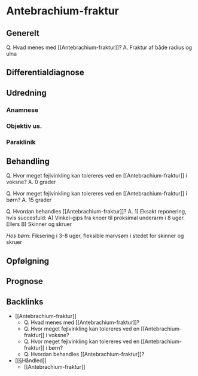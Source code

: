 # Antebrachium-fraktur
## Generelt
Q. Hvad menes med [[Antebrachium-fraktur]]?
A. Fraktur af både radius og ulna

## Differentialdiagnose


## Udredning
### Anamnese

### Objektiv us.

### Paraklinik

## Behandling
Q. Hvor meget fejlvinkling kan tolereres ved en [[Antebrachium-fraktur]] i voksne?
A. 0 grader

Q. Hvor meget fejlvinkling kan tolereres ved en [[Antebrachium-fraktur]] i børn?
A. 15 grader

Q. Hvordan behandles [[Antebrachium-fraktur]]?
A. 1) Eksakt reponering, hvis succesfuld: A) Vinkel-gips fra knoer til proksimal underarm i 8 uger. Ellers B) Skinner og skruer


*Hos børn*: Fiksering i 3-8 uger, fleksible marvsøm i stedet for skinner og skruer

## Opfølgning


## Prognose
 

## Backlinks
* [[Antebrachium-fraktur]]
	* Q. Hvad menes med [[Antebrachium-fraktur]]?
	* Q. Hvor meget fejlvinkling kan tolereres ved en [[Antebrachium-fraktur]] i voksne?
	* Q. Hvor meget fejlvinkling kan tolereres ved en [[Antebrachium-fraktur]] i børn?
	* Q. Hvordan behandles [[Antebrachium-fraktur]]?
* [[§Håndled]]
	* [[Antebrachium-fraktur]]

<!-- #anki/tag/med/Orto #anki/deck/Medicine -->

<!-- {BearID:07EAB9C1-6867-4582-86E1-AC7ED897D100-7035-00002292CF438425} -->
